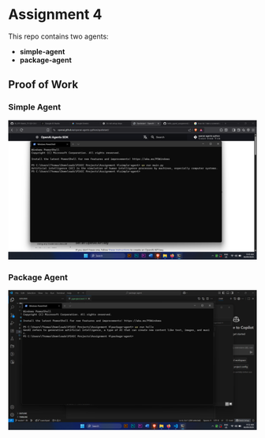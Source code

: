 # Assignment 4

This repo contains two agents:

- **simple-agent**
- **package-agent**

## Proof of Work

### Simple Agent
![Simple Agent Screenshot](screenshots/simple-agent.png)

### Package Agent
![Package Agent Screenshot](screenshots/package-agent.png) 
